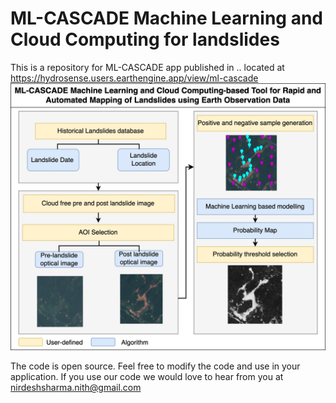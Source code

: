 # ML-CASCADE Machine Learning and Cloud Computing for landslides

This is a repository for ML-CASCADE app published in .. located at https://hydrosense.users.earthengine.app/view/ml-cascade
![Main](https://github.com/der-knight/ML-CASCADE/blob/main/Images/Landslide%20Tool.jpg)

The code is open source. Feel free to modify the code and use in your application. If you use our code we would love to hear from you at nirdeshsharma.nith@gmail.com

